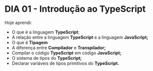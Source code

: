 # DIA 01 - Introdução ao TypeScript

Hoje aprendi:

- O que é a linguagem **TypeScript**;
- A relação entre a linguagem **TypeScript** e a linguagem **JavaScript;**
- O que é **Tipagem**
- A diferença entre **Compilador** e **Transpilador;**
- Compilar o código **TypeScript** em código **JavaScript;**
- O sistema de tipos do **TypeScript;**
- Declarar variáveis de tipos primitivos do **TypeScript.**

